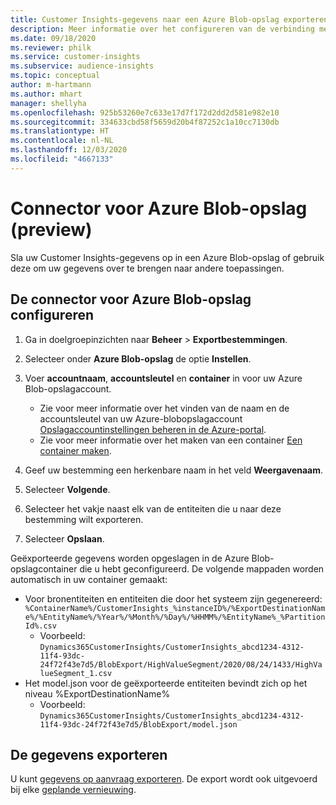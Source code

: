 ```yaml
---
title: Customer Insights-gegevens naar een Azure Blob-opslag exporteren
description: Meer informatie over het configureren van de verbinding met Azure Blob-opslag.
ms.date: 09/18/2020
ms.reviewer: philk
ms.service: customer-insights
ms.subservice: audience-insights
ms.topic: conceptual
author: m-hartmann
ms.author: mhart
manager: shellyha
ms.openlocfilehash: 925b53260e7c633e17d7f172d2dd2d581e982e10
ms.sourcegitcommit: 334633cbd58f5659d20b4f87252c1a10cc7130db
ms.translationtype: HT
ms.contentlocale: nl-NL
ms.lasthandoff: 12/03/2020
ms.locfileid: "4667133"
---
```

# <a name="connector-for-azure-blob-storage-preview"></a>Connector voor Azure Blob-opslag (preview)

Sla uw Customer Insights-gegevens op in een Azure Blob-opslag of gebruik deze om uw gegevens over te brengen naar andere toepassingen.

## <a name="configure-the-connector-for-azure-blob-storage"></a>De connector voor Azure Blob-opslag configureren

1. Ga in doelgroepinzichten naar **Beheer** > **Exportbestemmingen**.

1. Selecteer onder **Azure Blob-opslag** de optie **Instellen**.

1. Voer **accountnaam**, **accountsleutel** en **container** in voor uw Azure Blob-opslagaccount.
    - Zie voor meer informatie over het vinden van de naam en de accountsleutel van uw Azure-blobopslagaccount [Opslagaccountinstellingen beheren in de Azure-portal](https://docs.microsoft.com/azure/storage/common/storage-account-manage).
    - Zie voor meer informatie over het maken van een container [Een container maken](https://docs.microsoft.com/azure/storage/blobs/storage-quickstart-blobs-portal#create-a-container).

1. Geef uw bestemming een herkenbare naam in het veld **Weergavenaam**.

1. Selecteer **Volgende**.

1. Selecteer het vakje naast elk van de entiteiten die u naar deze bestemming wilt exporteren.

1. Selecteer **Opslaan**.

Geëxporteerde gegevens worden opgeslagen in de Azure Blob-opslagcontainer die u hebt geconfigureerd. De volgende mappaden worden automatisch in uw container gemaakt:

- Voor bronentiteiten en entiteiten die door het systeem zijn gegenereerd: `%ContainerName%/CustomerInsights_%instanceID%/%ExportDestinationName%/%EntityName%/%Year%/%Month%/%Day%/%HHMM%/%EntityName%_%PartitionId%.csv`
  - Voorbeeld: `Dynamics365CustomerInsights/CustomerInsights_abcd1234-4312-11f4-93dc-24f72f43e7d5/BlobExport/HighValueSegment/2020/08/24/1433/HighValueSegment_1.csv`
- Het model.json voor de geëxporteerde entiteiten bevindt zich op het niveau %ExportDestinationName%
  - Voorbeeld: `Dynamics365CustomerInsights/CustomerInsights_abcd1234-4312-11f4-93dc-24f72f43e7d5/BlobExport/model.json`

## <a name="export-the-data"></a>De gegevens exporteren

U kunt [gegevens op aanvraag exporteren](/export-destinations.md#export-data-on-demand). De export wordt ook uitgevoerd bij elke [geplande vernieuwing](system.md#schedule-tab).
